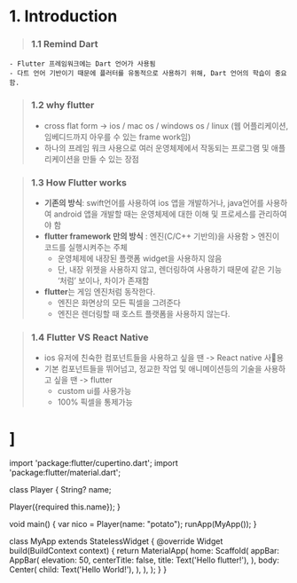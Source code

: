 # 1. Introduction
> ### 1.1 Remind Dart
	- Flutter 프레임워크에는 Dart 언어가 사용됨
	- 다트 언어 기반이기 때문에 플러터를 유동적으로 사용하기 위해, Dart 언어의 학습이 중요함.

> ### 1.2 why flutter
> - cross flat form ->  ios / mac os / windows os / linux  (웹 어플리케이션, 임베디드까지 아우를 수 있는 frame work임)
> - 하나의 프레임 워크 사용으로 여러 운영체제에서 작동되는 프로그램 및 애플리케이션을 만들 수 있는 장점

> ### 1.3 How Flutter works
> - **기존의 방식**: swift언어를 사용하여 ios 앱을 개발하거나, java언어를 사용하여 android 앱을 개발할 때는 운영체제에 대한 이해 및 프로세스를 관리하여야 함 
> - **flutter framework 만의 방식** : 엔진(C/C++ 기반의)을 사용함 > 엔진이 코드를 실행시켜주는 주체 
>   - 운영체제에 내장된 플랫폼 widget을 사용하지 않음
>   - 단, 내장 위젯을 사용하지 않고, 렌더링하여 사용하기 때문에 같은 기능 ‘처럼’ 보이나, 차이가 존재함
> - **flutter**는 게임 엔진처럼 동작한다.
>   - 엔진은 화면상의 모든 픽셀을 그려준다
>   - 엔진은 렌더링할 때 호스트 플랫폼을 사용하지 않는다. 

> ### 1.4 Flutter VS React Native
> - ios 유저에 친숙한 컴포넌트들을 사용하고 싶을 땐 ->  React native 사용
> - 기본 컴포넌트들을 뛰어넘고, 정교한 작업 및 애니메이션등의 기술을 사용하고 싶을 땐 -> flutter
>   - custom ui를 사용가능
>   - 100% 픽셀을 통제가능

# ]

import 'package:flutter/cupertino.dart';
import 'package:flutter/material.dart';

class Player {
  String? name;

  Player({required this.name});
}

void main() {
  var nico = Player(name: "potato");
  runApp(MyApp());
}

class MyApp extends StatelessWidget {
  @override
  Widget build(BuildContext context) {
    return MaterialApp(
      home: Scaffold(
        appBar: AppBar(
          elevation: 50,
          centerTitle: false,
          title: Text('Hello flutter!'),
        ),
        body: Center(
          child: Text('Hello World!'),
        ),
      ),
    );
  }
}


